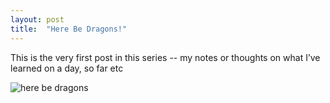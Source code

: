 ```yaml
---
layout: post
title:  "Here Be Dragons!"
---
```


This is the very first post in this series -- my notes or thoughts on what I’ve learned on a day, so far etc

![here be dragons]({{site.baseurl}}/assets/images/herebe.jpg)
